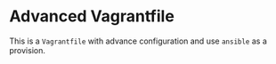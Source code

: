 # Advanced Vagrantfile

This is a `Vagrantfile` with advance configuration and use `ansible` as a provision.
